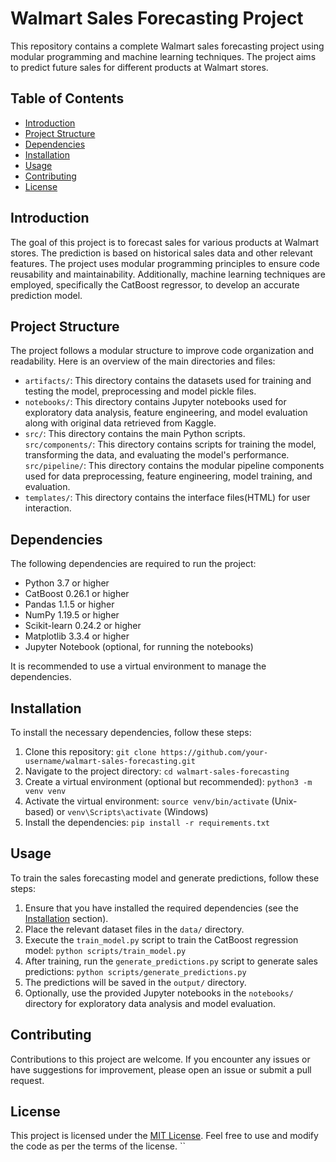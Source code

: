 # Walmart Sales Forecasting Project

This repository contains a complete Walmart sales forecasting project using modular programming and machine learning techniques. The project aims to predict future sales for different products at Walmart stores.

## Table of Contents

- [Introduction](#introduction)
- [Project Structure](#project-structure)
- [Dependencies](#dependencies)
- [Installation](#installation)
- [Usage](#usage)
- [Contributing](#contributing)
- [License](#license)

## Introduction

The goal of this project is to forecast sales for various products at Walmart stores. The prediction is based on historical sales data and other relevant features. The project uses modular programming principles to ensure code reusability and maintainability. Additionally, machine learning techniques are employed, specifically the CatBoost regressor, to develop an accurate prediction model.

## Project Structure

The project follows a modular structure to improve code organization and readability. Here is an overview of the main directories and files:

- `artifacts/`: This directory contains the datasets used for training and testing the model, preprocessing and model pickle files.
- `notebooks/`: This directory contains Jupyter notebooks used for exploratory data analysis, feature engineering, and model evaluation along with original data retrieved from Kaggle.
- `src/`: This directory contains the main Python scripts.
<br>        `src/components/`: This directory contains scripts for training the model, transforming the data, and evaluating the model's performance.
<br>        `src/pipeline/`: This directory contains the modular pipeline components used for data preprocessing, feature engineering, model training, and evaluation.      
- `templates/`: This directory contains the interface files(HTML) for user interaction.

## Dependencies

The following dependencies are required to run the project:

- Python 3.7 or higher
- CatBoost 0.26.1 or higher
- Pandas 1.1.5 or higher
- NumPy 1.19.5 or higher
- Scikit-learn 0.24.2 or higher
- Matplotlib 3.3.4 or higher
- Jupyter Notebook (optional, for running the notebooks)

It is recommended to use a virtual environment to manage the dependencies.

## Installation

To install the necessary dependencies, follow these steps:

1. Clone this repository: `git clone https://github.com/your-username/walmart-sales-forecasting.git`
2. Navigate to the project directory: `cd walmart-sales-forecasting`
3. Create a virtual environment (optional but recommended): `python3 -m venv venv`
4. Activate the virtual environment: `source venv/bin/activate` (Unix-based) or `venv\Scripts\activate` (Windows)
5. Install the dependencies: `pip install -r requirements.txt`

## Usage

To train the sales forecasting model and generate predictions, follow these steps:

1. Ensure that you have installed the required dependencies (see the [Installation](#installation) section).
2. Place the relevant dataset files in the `data/` directory.
3. Execute the `train_model.py` script to train the CatBoost regression model: `python scripts/train_model.py`
4. After training, run the `generate_predictions.py` script to generate sales predictions: `python scripts/generate_predictions.py`
5. The predictions will be saved in the `output/` directory.
6. Optionally, use the provided Jupyter notebooks in the `notebooks/` directory for exploratory data analysis and model evaluation.

## Contributing

Contributions to this project are welcome. If you encounter any issues or have suggestions for improvement, please open an issue or submit a pull request. 

## License

This project is licensed under the [MIT License](LICENSE). Feel free to use and modify the code as per the terms of the license.
``

